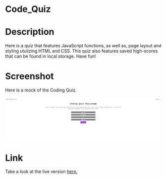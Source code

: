 # Code_Quiz
# Description
Here is a quiz that features JavaScript functions, as well as, page layout and styling utulizing HTML and CSS. This quiz also features saved high-scores that can be found in local storage. Have fun!

# Screenshot
Here is a mock of the Coding Quiz.

![Coding_Quiz](assets/screenshot.png)

# Link
Take a look at the live version [here.](https://ianaac27.github.io/Code_Quiz/)
